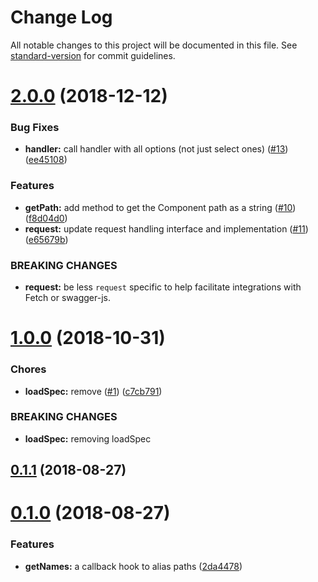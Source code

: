 # Change Log

All notable changes to this project will be documented in this file. See [standard-version](https://github.com/conventional-changelog/standard-version) for commit guidelines.

<a name="2.0.0"></a>
# [2.0.0](https://github.com/silasbw/fluent-openapi/compare/1.0.0...2.0.0) (2018-12-12)


### Bug Fixes

* **handler:** call handler with all options (not just select ones) ([#13](https://github.com/silasbw/fluent-openapi/issues/13)) ([ee45108](https://github.com/silasbw/fluent-openapi/commit/ee45108))


### Features

* **getPath:** add method to get the Component path as a string ([#10](https://github.com/silasbw/fluent-openapi/issues/10)) ([f8d04d0](https://github.com/silasbw/fluent-openapi/commit/f8d04d0))
* **request:** update request handling interface and implementation ([#11](https://github.com/silasbw/fluent-openapi/issues/11)) ([e65679b](https://github.com/silasbw/fluent-openapi/commit/e65679b))


### BREAKING CHANGES

* **request:** be less `request` specific to help facilitate integrations
with Fetch or swagger-js.



<a name="1.0.0"></a>
# [1.0.0](https://github.com/silasbw/fluent-openapi/compare/0.1.1...1.0.0) (2018-10-31)


### Chores

* **loadSpec:** remove ([#1](https://github.com/silasbw/fluent-openapi/issues/1)) ([c7cb791](https://github.com/silasbw/fluent-openapi/commit/c7cb791))


### BREAKING CHANGES

* **loadSpec:** removing loadSpec



<a name="0.1.1"></a>
## [0.1.1](https://github.com/silasbw/fluent-openapi/compare/0.1.0...0.1.1) (2018-08-27)



<a name="0.1.0"></a>
# [0.1.0](https://github.com/silasbw/fluent-openapi/compare/0.0.1...0.1.0) (2018-08-27)


### Features

* **getNames:** a callback hook to alias paths ([2da4478](https://github.com/silasbw/fluent-openapi/commit/2da4478))
